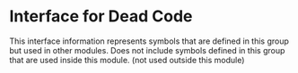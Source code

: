 
# Interface for Dead Code
This interface information represents symbols that are defined in this group but used in other modules.  Does not include symbols defined in this group that are used inside this module.
(not used outside this module)
